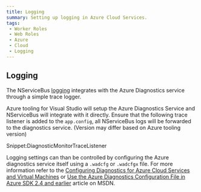 ```yaml
---
title: Logging
summary: Setting up logging in Azure Cloud Services.
tags:
 - Worker Roles
 - Web Roles
 - Azure
 - Cloud
 - Logging
---
```


## Logging

The NServiceBus [logging](/nservicebus/logging/) integrates with the Azure Diagnostics service through a simple trace logger. 

Azure tooling for Visual Studio will setup the Azure Diagnostics Service and NServiceBus will integrate with it directly. Ensure that the following trace listener is added to the `app.config`, all NServiceBus logs will be forwarded to the diagnostics service. (Version may differ based on Azure tooling version)

Snippet:DiagnosticMonitorTraceListener

Logging settings can than be controlled by configuring the Azure diagnostics service itself using a `.wadcfg` or `.wadcfgx` file. For more information refer to the [Configuring Diagnostics for Azure Cloud Services and Virtual Machines](https://azure.microsoft.com/nl-nl/documentation/articles/vs-azure-tools-diagnostics-for-cloud-services-and-virtual-machines/) or [Use the Azure Diagnostics Configuration File in Azure SDK 2.4 and earlier](https://msdn.microsoft.com/library/azure/hh411551.aspx) article on MSDN.